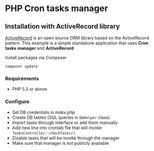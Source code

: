 # PHP Cron tasks manager

## Installation with ActiveRecord library

[ActiveRecord](https://github.com/jpfuentes2/php-activerecord) is an open source ORM library based on the ActiveRecord pattern.
This example is a simple standalone application that uses **Cron tasks manager** and **ActiveRecord**

Install packages via Composer
```
composer update
```

### Requirements

* PHP 5.3 or above

### Configure
* Set DB credentials in *index.php*
* Create DB tables (SQL queries in `DbHelper` class)
* Import tasks through interface or add them manually
* Add new line into crontab file that will invoke ```TasksController::checkTasks()```
* Disable tasks that will be invoke through the manager
* Make sure that manager is not publicly available
